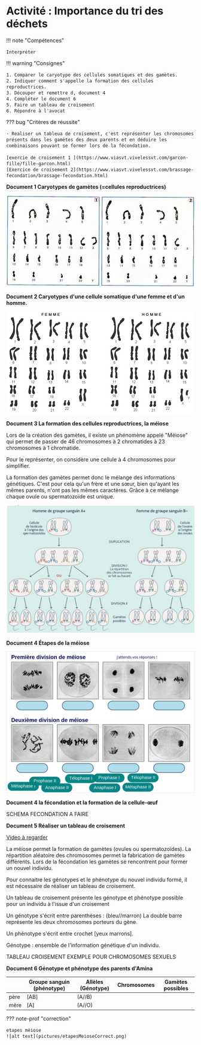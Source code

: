 # Activité : Importance du tri des déchets

!!! note "Compétences"

    Interpréter 

!!! warning "Consignes"

    1. Comparer le caryotype des cellules somatiques et des gamètes. 
    2. Indiquer comment s'appelle la formation des cellules reproductrices.
    3. Découper et remettre d, document 4
    4. Compléter le document 6
    5. Faire un tableau de croisement
    6. Répondre à l'avocat
    
??? bug "Critères de réussite"
    
    - Realiser un tableua de croisement, c'est représenter les chromosomes présents dans les gamètes des deux parents et en déduire les combinaisons pouvant se former lors de la fécondation.

    [exercie de croisement 1 ](https://www.viasvt.vivelessvt.com/garcon-fille/fille-garcon.html)
    [Exercice de croisement 2](https://www.viasvt.vivelessvt.com/brassage-fecondation/brassage-fecondation.html)



**Document 1 Caryotypes de gamètes (=cellules reproductrices)**

![](pictures/caryotypesGametes.png)

**Document 2 Caryotypes d'une cellule somatique d'une femme et d'un homme.**

![](pictures/caryotypesCellulesHumaines.png)

**Document 3 La formation des cellules reproductrices, la méiose**

Lors de la création des gamètes, il existe un phénomène appelé "Méiose" qui permet de passer de 46 chromosomes à 2 chromatides à 23 chromosomes à 1 chromatide.

Pour le représenter, on considère une cellule à 4 chromosomes pour simplifier.

La formation des gamètes permet donc le mélange des informations génétiques. C'est pour cela qu'un frère et une sœur, bien qu'ayant les mêmes parents, n'ont pas les mêmes caractères. Grâce à ce mélange chaque ovule ou spermatozoïde est unique. 

![](pictures/schrepartAlleles.png)

**Document 4 Étapes de la méiose**

![alt text](pictures/etapesMeiose.png)



**Document 4 la fécondation et la formation de la cellule-œuf**

SCHEMA FECONDATION A FAIRE

**Document 5 Réaliser un tableau de croisement**

[Video à regarder](https://www.youtube.com/watch?app=desktop&v=J1hJQd-MD1k&t=1s)

La méiose permet la formation de gamètes (ovules ou spermatozoïdes). La répartition aléatoire des chromosomes permet la fabrication de gamètes différents. Lors de la fécondation les gamètes se rencontrent pour former un nouvel individu.

Pour connaitre les génotypes et le phénotype du nouvel individu formé, il est nécessaire de réaliser un tableau de croisement.

Un tableau de croisement présente les génotype et phénotype possible pour un individu à l'issue d'un croisement

Un génotype s'écrit entre parenthèses : (bleu//marron) La double barre représente les deux chromosomes porteurs du gène.

Un phénotype s'écrit entre crochet [yeux marrons].

Génotype : ensemble de l'information génétique d'un individu.

TABLEAU CROISEMENT EXEMPLE POUR CHROMOSOMES SEXUELS

**Document 6 Génotype et phénotype des parents d'Amina**

| | Groupe sanguin (phénotype) | Allèles (Génotype) | Chromosomes | Gamètes possibles | 
|-|--|--|---|--|
|père| [AB] | (A//B) | |    |
|mère| [A] | (A//O) | |    |



??? note-prof "correction"

    etapes méiose
    ![alt text](pictures/etapesMeioseCorrect.png)